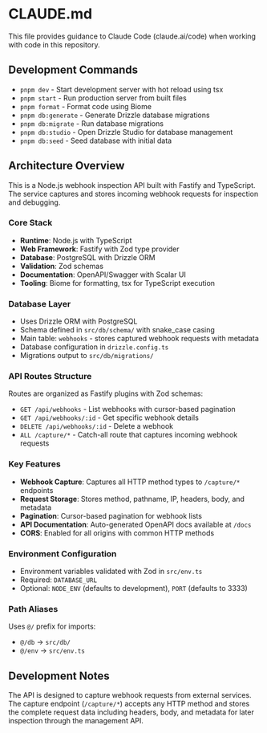 # CLAUDE.md

This file provides guidance to Claude Code (claude.ai/code) when working with code in this repository.

## Development Commands

- `pnpm dev` - Start development server with hot reload using tsx
- `pnpm start` - Run production server from built files
- `pnpm format` - Format code using Biome
- `pnpm db:generate` - Generate Drizzle database migrations
- `pnpm db:migrate` - Run database migrations
- `pnpm db:studio` - Open Drizzle Studio for database management
- `pnpm db:seed` - Seed database with initial data

## Architecture Overview

This is a Node.js webhook inspection API built with Fastify and TypeScript. The service captures and stores incoming webhook requests for inspection and debugging.

### Core Stack
- **Runtime**: Node.js with TypeScript
- **Web Framework**: Fastify with Zod type provider
- **Database**: PostgreSQL with Drizzle ORM
- **Validation**: Zod schemas
- **Documentation**: OpenAPI/Swagger with Scalar UI
- **Tooling**: Biome for formatting, tsx for TypeScript execution

### Database Layer
- Uses Drizzle ORM with PostgreSQL
- Schema defined in `src/db/schema/` with snake_case casing
- Main table: `webhooks` - stores captured webhook requests with metadata
- Database configuration in `drizzle.config.ts`
- Migrations output to `src/db/migrations/`

### API Routes Structure
Routes are organized as Fastify plugins with Zod schemas:
- `GET /api/webhooks` - List webhooks with cursor-based pagination
- `GET /api/webhooks/:id` - Get specific webhook details
- `DELETE /api/webhooks/:id` - Delete a webhook
- `ALL /capture/*` - Catch-all route that captures incoming webhook requests

### Key Features
- **Webhook Capture**: Captures all HTTP method types to `/capture/*` endpoints
- **Request Storage**: Stores method, pathname, IP, headers, body, and metadata
- **Pagination**: Cursor-based pagination for webhook lists
- **API Documentation**: Auto-generated OpenAPI docs available at `/docs`
- **CORS**: Enabled for all origins with common HTTP methods

### Environment Configuration
- Environment variables validated with Zod in `src/env.ts`
- Required: `DATABASE_URL`
- Optional: `NODE_ENV` (defaults to development), `PORT` (defaults to 3333)

### Path Aliases
Uses `@/` prefix for imports:
- `@/db` → `src/db/`
- `@/env` → `src/env.ts`

## Development Notes

The API is designed to capture webhook requests from external services. The capture endpoint (`/capture/*`) accepts any HTTP method and stores the complete request data including headers, body, and metadata for later inspection through the management API.